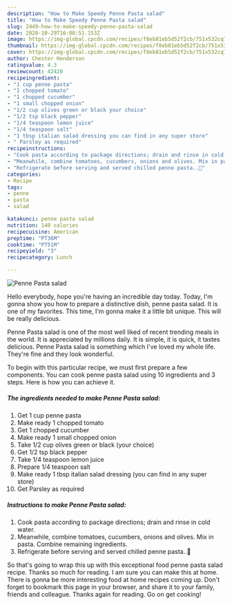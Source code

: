 ```yaml
---
description: "How to Make Speedy Penne Pasta salad"
title: "How to Make Speedy Penne Pasta salad"
slug: 2449-how-to-make-speedy-penne-pasta-salad
date: 2020-10-29T16:08:51.153Z
image: https://img-global.cpcdn.com/recipes/f8eb81eb5d52f2cb/751x532cq70/penne-pasta-salad-recipe-main-photo.jpg
thumbnail: https://img-global.cpcdn.com/recipes/f8eb81eb5d52f2cb/751x532cq70/penne-pasta-salad-recipe-main-photo.jpg
cover: https://img-global.cpcdn.com/recipes/f8eb81eb5d52f2cb/751x532cq70/penne-pasta-salad-recipe-main-photo.jpg
author: Chester Henderson
ratingvalue: 4.3
reviewcount: 42420
recipeingredient:
- "1 cup penne pasta"
- "1 chopped tomato"
- "1 chopped cucumber"
- "1 small chopped onion"
- "1/2 cup olives green or black your choice"
- "1/2 tsp black pepper"
- "1/4 teaspoon lemon juice"
- "1/4 teaspoon salt"
- "1 tbsp italian salad dressing you can find in any super store"
- " Parsley as required"
recipeinstructions:
- "Cook pasta according to package directions; drain and rinse in cold water."
- "Meanwhile, combine tomatoes, cucumbers, onions and olives. Mix in pasta. Combine remaining ingredients."
- "Refrigerate before serving and served chilled penne pasta..🤩"
categories:
- Recipe
tags:
- penne
- pasta
- salad

katakunci: penne pasta salad 
nutrition: 140 calories
recipecuisine: American
preptime: "PT36M"
cooktime: "PT51M"
recipeyield: "3"
recipecategory: Lunch

---
```



![Penne Pasta salad](https://img-global.cpcdn.com/recipes/f8eb81eb5d52f2cb/751x532cq70/penne-pasta-salad-recipe-main-photo.jpg)

Hello everybody, hope you're having an incredible day today. Today, I'm gonna show you how to prepare a distinctive dish, penne pasta salad. It is one of my favorites. This time, I'm gonna make it a little bit unique. This will be really delicious.



Penne Pasta salad is one of the most well liked of recent trending meals in the world. It is appreciated by millions daily. It is simple, it is quick, it tastes delicious. Penne Pasta salad is something which I've loved my whole life. They're fine and they look wonderful.


To begin with this particular recipe, we must first prepare a few components. You can cook penne pasta salad using 10 ingredients and 3 steps. Here is how you can achieve it.

<!--inarticleads1-->

##### The ingredients needed to make Penne Pasta salad:

1. Get 1 cup penne pasta
1. Make ready 1 chopped tomato
1. Get 1 chopped cucumber
1. Make ready 1 small chopped onion
1. Take 1/2 cup olives green or black (your choice)
1. Get 1/2 tsp black pepper
1. Take 1/4 teaspoon lemon juice
1. Prepare 1/4 teaspoon salt
1. Make ready 1 tbsp italian salad dressing (you can find in any super store)
1. Get  Parsley as required




<!--inarticleads2-->

##### Instructions to make Penne Pasta salad:

1. Cook pasta according to package directions; drain and rinse in cold water.
1. Meanwhile, combine tomatoes, cucumbers, onions and olives. Mix in pasta. Combine remaining ingredients.
1. Refrigerate before serving and served chilled penne pasta..🤩




So that's going to wrap this up with this exceptional food penne pasta salad recipe. Thanks so much for reading. I am sure you can make this at home. There is gonna be more interesting food at home recipes coming up. Don't forget to bookmark this page in your browser, and share it to your family, friends and colleague. Thanks again for reading. Go on get cooking!
